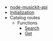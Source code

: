 * [node-musickit-api](/v1/)
* [Initialization](/v1/initialization.md)
* Catalog routes
	* Functions
		* [Search](/v1/catalog/functions/search.md)
		* [Get](/v1/catalog/functions/getFunctions.md)